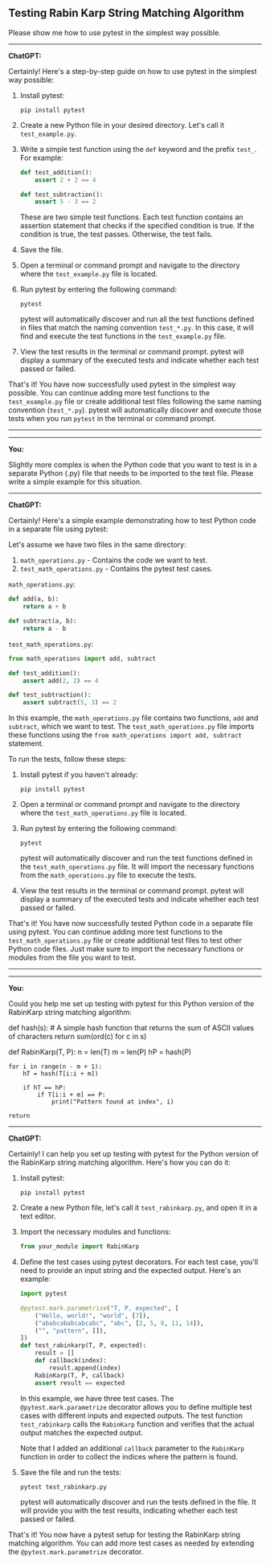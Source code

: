 ## Testing Rabin Karp String Matching Algorithm

Please show me how to use pytest  in the simplest way possible. 

* * *

**ChatGPT:**

Certainly! Here's a step-by-step guide on how to use pytest in the simplest way possible:

1. Install pytest:
    
    ```
    pip install pytest
    ```
    
2. Create a new Python file in your desired directory. Let's call it `test_example.py`.
    
3. Write a simple test function using the `def` keyword and the prefix `test_`. For example:
    
    ```python
    def test_addition():
        assert 2 + 2 == 4
    
    def test_subtraction():
        assert 5 - 3 == 2
    ```
    
    These are two simple test functions. Each test function contains an assertion statement that checks if the specified condition is true. If the condition is true, the test passes. Otherwise, the test fails.
    
4. Save the file.
    
5. Open a terminal or command prompt and navigate to the directory where the `test_example.py` file is located.
    
6. Run pytest by entering the following command:
    
    ```
    pytest
    ```
    
    pytest will automatically discover and run all the test functions defined in files that match the naming convention `test_*.py`. In this case, it will find and execute the test functions in the `test_example.py` file.
    
7. View the test results in the terminal or command prompt. pytest will display a summary of the executed tests and indicate whether each test passed or failed.
    

That's it! You have now successfully used pytest in the simplest way possible. You can continue adding more test functions to the `test_example.py` file or create additional test files following the same naming convention (`test_*.py`). pytest will automatically discover and execute those tests when you run `pytest` in the terminal or command prompt.

* * *

---
**You:**

Slightly more complex is when the Python code that you want to test is in a separate Python (.py) file that needs to be imported to the test file. Please write a simple example for this situation.

* * *

**ChatGPT:**

Certainly! Here's a simple example demonstrating how to test Python code in a separate file using pytest:

Let's assume we have two files in the same directory:

1. `math_operations.py` - Contains the code we want to test.
2. `test_math_operations.py` - Contains the pytest test cases.

`math_operations.py`:

```python
def add(a, b):
    return a + b

def subtract(a, b):
    return a - b
```

`test_math_operations.py`:

```python
from math_operations import add, subtract

def test_addition():
    assert add(2, 2) == 4

def test_subtraction():
    assert subtract(5, 3) == 2
```

In this example, the `math_operations.py` file contains two functions, `add` and `subtract`, which we want to test. The `test_math_operations.py` file imports these functions using the `from math_operations import add, subtract` statement.

To run the tests, follow these steps:

1. Install pytest if you haven't already:
    
    ```
    pip install pytest
    ```
    
2. Open a terminal or command prompt and navigate to the directory where the `test_math_operations.py` file is located.
    
3. Run pytest by entering the following command:
    
    ```
    pytest
    ```
    
    pytest will automatically discover and run the test functions defined in the `test_math_operations.py` file. It will import the necessary functions from the `math_operations.py` file to execute the tests.
    
4. View the test results in the terminal or command prompt. pytest will display a summary of the executed tests and indicate whether each test passed or failed.
    

That's it! You have now successfully tested Python code in a separate file using pytest. You can continue adding more test functions to the `test_math_operations.py` file or create additional test files to test other Python code files. Just make sure to import the necessary functions or modules from the file you want to test.

---
---


**You:**

Could you help me set up testing with pytest for this 
Python version of the RabinKarp string matching algorithm: 

def hash(s):
    # A simple hash function that returns the sum of ASCII values of characters
    return sum(ord(c) for c in s)

def RabinKarp(T, P):
    n = len(T)
    m = len(P)
    hP = hash(P)
    
    for i in range(n - m + 1):
        hT = hash(T[i:i + m])
        
        if hT == hP:
            if T[i:i + m] == P:
                print("Pattern found at index", i)
    
    return



* * *

**ChatGPT:**

Certainly! I can help you set up testing with pytest for the Python version of the RabinKarp string matching algorithm. Here's how you can do it:

1. Install pytest:
    
    ```
    pip install pytest
    ```
    
2. Create a new Python file, let's call it `test_rabinkarp.py`, and open it in a text editor.
    
3. Import the necessary modules and functions:
    
    ```python
    from your_module import RabinKarp
    ```
    
4. Define the test cases using pytest decorators. For each test case, you'll need to provide an input string and the expected output. Here's an example:
    
    ```python
    import pytest
    
    @pytest.mark.parametrize("T, P, expected", [
        ("Hello, world!", "world", [7]),
        ("ababcababcabcabc", "abc", [2, 5, 8, 11, 14]),
        ("", "pattern", []),
    ])
    def test_rabinkarp(T, P, expected):
        result = []
        def callback(index):
            result.append(index)
        RabinKarp(T, P, callback)
        assert result == expected
    ```
    
    In this example, we have three test cases. The `@pytest.mark.parametrize` decorator allows you to define multiple test cases with different inputs and expected outputs. The test function `test_rabinkarp` calls the `RabinKarp` function and verifies that the actual output matches the expected output.
    
    Note that I added an additional `callback` parameter to the `RabinKarp` function in order to collect the indices where the pattern is found.
    
5. Save the file and run the tests:
    
    ```
    pytest test_rabinkarp.py
    ```
    
    pytest will automatically discover and run the tests defined in the file. It will provide you with the test results, indicating whether each test passed or failed.
    

That's it! You now have a pytest setup for testing the RabinKarp string matching algorithm. You can add more test cases as needed by extending the `@pytest.mark.parametrize` decorator.
